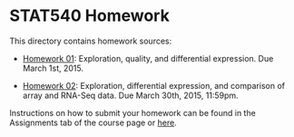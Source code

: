 STAT540 Homework
=====================

This directory contains homework sources:

* [Homework 01](https://github.com/STAT540-UBC/STAT540-UBC.github.io/blob/master/homework/hw01/hw01_quality-exploration-DE.md): Exploration, quality, and differential expression. Due March 1st, 2015.

* [Homework 02](https://github.com/STAT540-UBC/STAT540-UBC.github.io/blob/master/homework/hw02/hw02_array-rna-seq-dea.md): Exploration, differential expression, and comparison of array and RNA-Seq data. Due March 30th, 2015, 11:59pm.

Instructions on how to submit your homework can be found in the Assignments tab of the course page or [here](http://htmlpreview.github.io/?https://raw.github.com/STAT540-UBC/STAT540-UBC.github.io/blob/master/assignments.html).